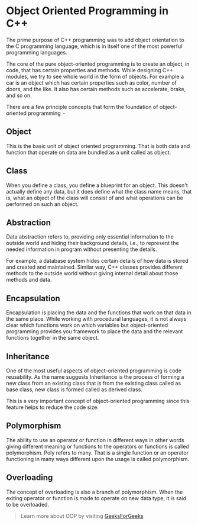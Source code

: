 # Object Oriented Programming in C++

The prime purpose of C++ programming was to add object orientation to the C programming language, which is in itself one of the most powerful programming languages.

The core of the pure object-oriented programming is to create an object, in code, that has certain properties and methods. While designing C++ modules, we try to see whole world in the form of objects. For example a car is an object which has certain properties such as color, number of doors, and the like. It also has certain methods such as accelerate, brake, and so on.

There are a few principle concepts that form the foundation of object-oriented programming −

## Object

This is the basic unit of object oriented programming. That is both data and function that operate on data are bundled as a unit called as object.

## Class

When you define a class, you define a blueprint for an object. This doesn't actually define any data, but it does define what the class name means, that is, what an object of the class will consist of and what operations can be performed on such an object.

## Abstraction

Data abstraction refers to, providing only essential information to the outside world and hiding their background details, i.e., to represent the needed information in program without presenting the details.

For example, a database system hides certain details of how data is stored and created and maintained. Similar way, C++ classes provides different methods to the outside world without giving internal detail about those methods and data.

## Encapsulation

Encapsulation is placing the data and the functions that work on that data in the same place. While working with procedural languages, it is not always clear which functions work on which variables but object-oriented programming provides you framework to place the data and the relevant functions together in the same object.

## Inheritance

One of the most useful aspects of object-oriented programming is code reusability. As the name suggests Inheritance is the process of forming a new class from an existing class that is from the existing class called as base class, new class is formed called as derived class.

This is a very important concept of object-oriented programming since this feature helps to reduce the code size.

## Polymorphism

The ability to use an operator or function in different ways in other words giving different meaning or functions to the operators or functions is called polymorphism. Poly refers to many. That is a single function or an operator functioning in many ways different upon the usage is called polymorphism.

## Overloading

The concept of overloading is also a branch of polymorphism. When the exiting operator or function is made to operate on new data type, it is said to be overloaded.

> Learn more about OOP by visiting [GeeksForGeeks](https://www.geeksforgeeks.org/object-oriented-programming-in-cpp/)

